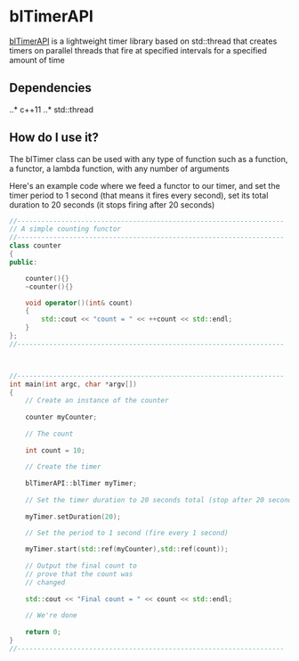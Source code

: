 # blTimerAPI

[blTimerAPI](https://github.com/navyenzo/blTimerAPI.git) is a lightweight timer library based on std::thread that creates timers on parallel threads that fire at specified intervals for a specified amount of time

## Dependencies

..* c++11
..* std::thread

## How do I use it?

The blTimer class can be used with any type of function such as a function, a functor, a lambda function, with any number of arguments

Here's an example code where we feed a functor to our timer, and set the timer period to 1 second (that means it fires every second), set its total duration to 20 seconds (it stops firing after 20 seconds)

```c++
//-------------------------------------------------------------------
// A simple counting functor
//-------------------------------------------------------------------
class counter
{
public:

    counter(){}
    ~counter(){}

    void operator()(int& count)
    {
        std::cout << "count = " << ++count << std::endl;
    }
};
//-------------------------------------------------------------------



//-------------------------------------------------------------------
int main(int argc, char *argv[])
{
    // Create an instance of the counter
	
	counter myCounter;
	
	// The count
	
	int count = 10;
	
	// Create the timer
	
	blTimerAPI::blTimer myTimer;
	
	// Set the timer duration to 20 seconds total (stop after 20 seconds)
	
    myTimer.setDuration(20);
	
	// Set the period to 1 second (fire every 1 second)

    myTimer.start(std::ref(myCounter),std::ref(count));
	
	// Output the final count to
	// prove that the count was
	// changed
	
	std::cout << "Final count = " << count << std::endl;
	
	// We're done
	
	return 0;
}
//-------------------------------------------------------------------
```